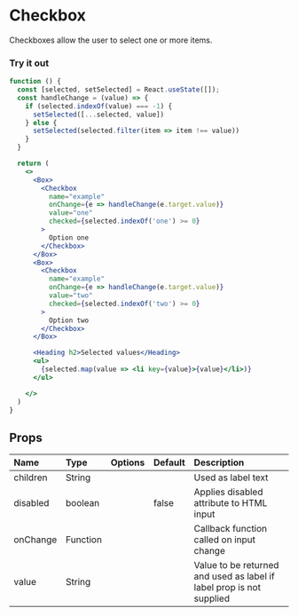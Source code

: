 # Checkbox

Checkboxes allow the user to select one or more items.

### Try it out

```.jsx
function () {
  const [selected, setSelected] = React.useState([]);
  const handleChange = (value) => {
    if (selected.indexOf(value) === -1) {
      setSelected([...selected, value])
    } else {
      setSelected(selected.filter(item => item !== value))
    }
  }

  return (
    <>
      <Box>
        <Checkbox
          name="example"
          onChange={e => handleChange(e.target.value)}
          value="one"
          checked={selected.indexOf('one') >= 0}
        >
          Option one
        </Checkbox>
      </Box>
      <Box>
        <Checkbox
          name="example"
          onChange={e => handleChange(e.target.value)}
          value="two"
          checked={selected.indexOf('two') >= 0}
        >
          Option two
        </Checkbox>
      </Box>

      <Heading h2>Selected values</Heading>
      <ul>
        {selected.map(value => <li key={value}>{value}</li>)}
      </ul>

    </>
  )
}
```

## Props

| Name     | Type     | Options | Default | Description                                                          |
| :------- | :------- | :-----: | :------ | :------------------------------------------------------------------- |
| children | String   |         |         | Used as label text                                                   |
| disabled | boolean  |         | false   | Applies disabled attribute to HTML input                             |
| onChange | Function |         |         | Callback function called on input change                             |
| value    | String   |         |         | Value to be returned and used as label if label prop is not supplied |
